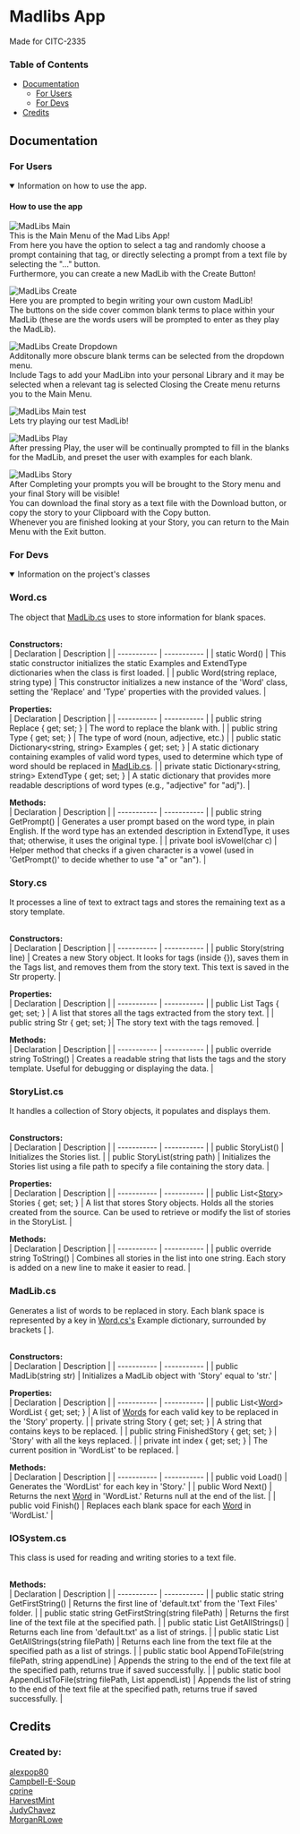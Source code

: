 # Madlibs App
Made for CITC-2335
### Table of Contents
- [Documentation](#documentation)
  - [For Users](#for-users)
  - [For Devs](#for-devs)
- [Credits](#credits)

## Documentation

### For Users
<details open>

<summary>Information on how to use the app.</summary>

#### How to use the app
![MadLibs Main](https://github.com/user-attachments/assets/d46ab25f-627b-4d34-bd5b-fbbb0caa5796)<br/>
This is the Main Menu of the Mad Libs App!<br/>
From here you have the option to select a tag and randomly choose a prompt containing that tag, or directly selecting a prompt from a text file by selecting the "..." button.<br/>
Furthermore, you can create a new MadLib with the Create Button!<br/>

![MadLibs Create](https://github.com/user-attachments/assets/aed7a3b8-3090-4e72-89dc-07c786b2e0b6)<br/>
Here you are prompted to begin writing your own custom MadLib!<br/>
The buttons on the side cover common blank terms to place within your MadLib (these are the words users will be prompted to enter as they play the MadLib).<br/>

![MadLibs Create Dropdown](https://github.com/user-attachments/assets/9da6add9-345e-4f0c-b77e-e8af86294da2)<br/>
Additonally more obscure blank terms can be selected from the dropdown menu.<br/>
Include Tags to add your MadLibn into your personal Library and it may be selected when a relevant tag is selected
Closing the Create menu returns you to the Main Menu.<br/>

![MadLibs Main test](https://github.com/user-attachments/assets/be0a0c84-a711-4d0e-abaf-cf1945b5955e)<br/>
Lets try playing our test MadLib!<br/>

![MadLibs Play](https://github.com/user-attachments/assets/0ea2e219-6499-414f-b610-66fc1b46d62e)<br/>
After pressing Play, the user will be continually prompted to fill in the blanks for the MadLib, and preset the user with examples for each blank.<br/>

![MadLibs Story](https://github.com/user-attachments/assets/1fb66edc-2724-49b6-975c-169d2ce285b1)<br/>
After Completing your prompts you will be brought to the Story menu and your final Story will be visible!<br/>
You can download the final story as a text file with the Download button, or copy the story to your Clipboard with the Copy button.<br/>
Whenever you are finished looking at your Story, you can return to the Main Menu with the Exit button.<br/>
</details>

### For Devs
<details open>

<summary>Information on the project's classes</summary>

### Word.cs
The object that [MadLib.cs](#madlibcs) uses to store information for blank spaces.<br/><br/>

**Constructors:**<br/>
| Declaration | Description |
| ----------- | ----------- |
| static Word() | This static constructor initializes the static Examples and ExtendType dictionaries when the class is first loaded. |
| public Word(string replace, string type) | This constructor initializes a new instance of the 'Word' class, setting the 'Replace' and 'Type' properties with the provided values. |

**Properties:**<br/>
| Declaration | Description |
| ----------- | ----------- |
| public string Replace { get; set; } | The word to replace the blank with. |
| public string Type { get; set; } | The type of word (noun, adjective, etc.) |
| public static Dictionary<string, string> Examples { get; set; } | A static dictionary containing examples of valid word types, used to determine which type of word should be replaced in [MadLib.cs](#madlibcs). |
| private static Dictionary<string, string> ExtendType { get; set; } | A static dictionary that provides more readable descriptions of word types (e.g., "adjective" for "adj"). |

**Methods:**<br/>
| Declaration | Description |
| ----------- | ----------- |
| public string GetPrompt() | Generates a user prompt based on the word type, in plain English. If the word type has an extended description in ExtendType, it uses that; otherwise, it uses the original type. |
| private bool isVowel(char c) | Helper method that checks if a given character is a vowel (used in 'GetPrompt()' to decide whether to use "a" or "an"). |

### Story.cs
It processes a line of text to extract tags and stores the remaining text as a story template.<br/><br/>

**Constructors:**<br/>
| Declaration | Description |
| ----------- | ----------- |
| public Story(string line) | Creates a new Story object. It looks for tags (inside {}), saves them in the Tags list, and removes them from the story text. This text is saved in the Str property. |

**Properties:**<br/>
| Declaration | Description |
| ----------- | ----------- |
| public List<string> Tags { get; set; } | A list that stores all the tags extracted from the story text. |
| public string Str { get; set; }| The story text with the tags removed. |

**Methods:**<br/>
| Declaration | Description |
| ----------- | ----------- |
| public override string ToString() | Creates a readable string that lists the tags and the story template. Useful for debugging or displaying the data. |

### StoryList.cs
It handles a collection of Story objects, it populates and displays them.<br/><br/>

**Constructors:**<br/>
| Declaration | Description |
| ----------- | ----------- |
| public StoryList() | Initializes the Stories list. |
| public StoryList(string path) | Initializes the Stories list using a file path to specify a file containing the story data. |

**Properties:**<br/>
| Declaration | Description |
| ----------- | ----------- |
| public List<[Story](#storycs)> Stories { get; set; } | A list that stores Story objects. Holds all the stories created from the source. Can be used to retrieve or modify the list of stories in the StoryList. |

**Methods:**<br/>
| Declaration | Description |
| ----------- | ----------- |
| public override string ToString() | Combines all stories in the list into one string. Each story is added on a new line to make it easier to read. |

### MadLib.cs
Generates a list of words to be replaced in story. Each blank space is represented by a key in [Word.cs's](#wordcs) Example dictionary, surrounded by brackets [ ].<br/><br/>

**Constructors:**<br/>
| Declaration | Description |
| ----------- | ----------- |
| public MadLib(string str) | Initializes a MadLib object with 'Story' equal to 'str.' |

**Properties:**<br/>
| Declaration | Description |
| ----------- | ----------- |
| public List\<[Word](#wordcs)\> WordList { get; set; } | A list of [Words](#wordcs) for each valid key to be replaced in the 'Story' property. |
| private string Story { get; set; } | A string that contains keys to be replaced. |
| public string FinishedStory { get; set; } | 'Story' with all the keys replaced. |
| private int index { get; set; } | The current position in 'WordList' to be replaced. |

**Methods:**<br/>
| Declaration | Description |
| ----------- | ----------- |
| public void Load() | Generates the 'WordList' for each key in 'Story.' |
| public Word Next() | Returns the next [Word](#wordcs) in 'WordList.' Returns null at the end of the list. |
| public void Finish() | Replaces each blank space for each [Word](#wordcs) in 'WordList.' |

### IOSystem.cs
This class is used for reading and writing stories to a text file.<br/><br/>

**Methods:**<br/>
| Declaration | Description |
| ----------- | ----------- |
| public static string GetFirstString() | Returns the first line of 'default.txt' from the 'Text Files' folder. |
| public static string GetFirstString(string filePath) | Returns the first line of the text file at the specified path. |
| public static List<string> GetAllStrings() | Returns each line from 'default.txt' as a list of strings. |
| public static List<string> GetAllStrings(string filePath) | Returns each line from the text file at the specified path as a list of strings. |
| public static bool AppendToFile(string filePath, string appendLine) | Appends the string to the end of the text file at the specified path, returns true if saved successfully. |
| public static bool AppendListToFile(string filePath, List<string> appendList) | Appends the list of string to the end of the text file at the specified path, returns true if saved successfully. |
</details>

## Credits

### Created by:

[alexpop80](https://github.com/alexpop80)<br/>
[Campbell-E-Soup](https://github.com/Campbell-E-Soup)<br/>
[cprine](https://github.com/cprine)<br/>
[HarvestMint](https://github.com/HarvestMint)<br/>
[JudyChavez](https://github.com/JudyChavez)<br/>
[MorganRLowe](https://github.com/MorganRLowe)
